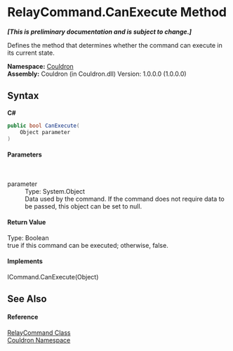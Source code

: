 # RelayCommand.CanExecute Method 
 _**\[This is preliminary documentation and is subject to change.\]**_

Defines the method that determines whether the command can execute in its current state.

**Namespace:**&nbsp;<a href="N_Couldron">Couldron</a><br />**Assembly:**&nbsp;Couldron (in Couldron.dll) Version: 1.0.0.0 (1.0.0.0)

## Syntax

**C#**<br />
``` C#
public bool CanExecute(
	Object parameter
)
```


#### Parameters
&nbsp;<dl><dt>parameter</dt><dd>Type: System.Object<br />Data used by the command. If the command does not require data to be passed, this object can be set to null.</dd></dl>

#### Return Value
Type: Boolean<br />true if this command can be executed; otherwise, false.

#### Implements
ICommand.CanExecute(Object)<br />

## See Also


#### Reference
<a href="T_Couldron_RelayCommand">RelayCommand Class</a><br /><a href="N_Couldron">Couldron Namespace</a><br />